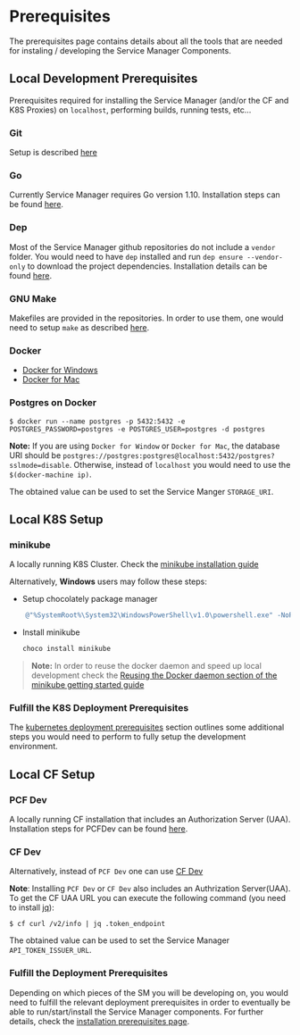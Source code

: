 # Prerequisites

The prerequisites page contains details about all the tools that are needed for instaling / developing the Service Manager Components.

## Local Development Prerequisites

Prerequisites required for installing the Service Manager (and/or the CF and K8S Proxies) on `localhost`, performing builds, running tests, etc...

### Git

Setup is described [here](https://git-scm.com/)

### Go

Currently Service Manager requires Go version 1.10. Installation steps can be found [here](https://golang.org/doc/install).

### Dep

Most of the Service Manager github repositories do not include a `vendor` folder. You would need to have `dep` installed and run `dep ensure --vendor-only` to download the project dependencies. Installation details can be found [here](https://github.com/golang/dep#installation).

### GNU Make

Makefiles are provided in the repositories. In order to use them, one would need to setup `make` as described [here](https://www.gnu.org/software/make/manual/make.html).

### Docker

* [Docker for Windows](https://docs.docker.com/docker-for-mac/install/)
* [Docker for Mac](https://docs.docker.com/docker-for-windows/install/)

### Postgres on Docker

```console
$ docker run --name postgres -p 5432:5432 -e POSTGRES_PASSWORD=postgres -e POSTGRES_USER=postgres -d postgres
```

**Note:** If you are using `Docker for Window` or `Docker for Mac`, the database URI should be `postgres://postgres:postgres@localhost:5432/postgres?sslmode=disable`. Otherwise, instead of `localhost` you would need to use the `$(docker-machine ip)`. 

The obtained value can be used to set the Service Manger `STORAGE_URI`.

## Local K8S Setup

### minikube

A locally running K8S Cluster. Check the [minikube installation guide](https://kubernetes.io/docs/getting-started-guides/minikube/#installation.)

Alternatively, **Windows** users may follow these steps:

* Setup chocolately package manager

```powershell
    @"%SystemRoot%\System32\WindowsPowerShell\v1.0\powershell.exe" -NoProfile -InputFormat None -ExecutionPolicy Bypass -Command "iex ((New-Object System.Net.WebClient).DownloadString('https://chocolatey.org/install.ps1'))" && SET "PATH=%PATH%;%ALLUSERSPROFILE%\chocolatey\bin"
```

* Install minikube

    ```bat
    choco install minikube
    ```

>**Note:** In order to reuse the docker daemon and speed up local development check the [Reusing the Docker daemon section of the minikube getting started guide](https://kubernetes.io/docs/getting-started-guides/minikube/#reusing-the-docker-daemon)

### Fulfill the K8S Deployment Prerequisites

The [kubernetes deployment prerequisites]() section outlines some additional steps you would need to perform to fully setup the development environment. 

## Local CF Setup

### PCF Dev

A locally running CF installation that includes an Authorization Server (UAA). Installation steps for PCFDev can be found [here](https://pivotal.io/platform/pcf-tutorials/getting-started-with-pivotal-cloud-foundry-dev/introduction).

### CF Dev 

Alternatively, instead of `PCF Dev` one can use [CF Dev](https://github.com/cloudfoundry-incubator/cfdev)

**Note**: Installing `PCF Dev` or `CF Dev` also includes an Authrization Server(UAA). To get the CF UAA URL you can execute the following command (you need to install [jq](https://stedolan.github.io/jq/)):

```console
$ cf curl /v2/info | jq .token_endpoint
```

The obtained value can be used to set the Service Manager `API_TOKEN_ISSUER_URL`.

### Fulfill the Deployment Prerequisites

Depending on which pieces of the SM you will be developing on, you would need to fulfill the relevant deployment prerequisites in order to eventually be able to run/start/install the Service Manager components. For further details, check the [installation prerequisites page](install-prerequisites.md).

